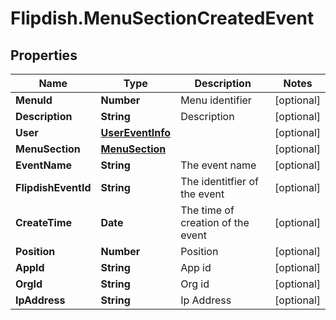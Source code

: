 # Flipdish.MenuSectionCreatedEvent

## Properties

Name | Type | Description | Notes
------------ | ------------- | ------------- | -------------
**MenuId** | **Number** | Menu identifier | [optional] 
**Description** | **String** | Description | [optional] 
**User** | [**UserEventInfo**](UserEventInfo.md) |  | [optional] 
**MenuSection** | [**MenuSection**](MenuSection.md) |  | [optional] 
**EventName** | **String** | The event name | [optional] 
**FlipdishEventId** | **String** | The identitfier of the event | [optional] 
**CreateTime** | **Date** | The time of creation of the event | [optional] 
**Position** | **Number** | Position | [optional] 
**AppId** | **String** | App id | [optional] 
**OrgId** | **String** | Org id | [optional] 
**IpAddress** | **String** | Ip Address | [optional] 


